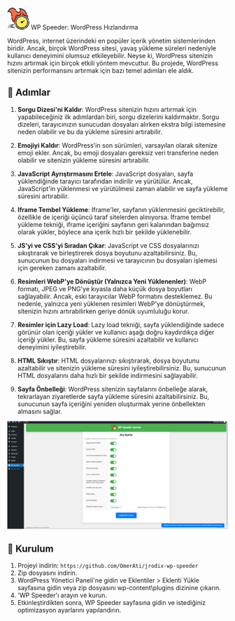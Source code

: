 <img src="https://github.com/OmerAti/jrodix-wp-speeder/blob/main/img/logo.png" alt="WP Speeder" width="50"> WP Speeder: WordPress Hızlandırma

WordPress, internet üzerindeki en popüler içerik yönetim sistemlerinden biridir. Ancak, birçok WordPress sitesi, yavaş yükleme süreleri nedeniyle kullanıcı deneyimini olumsuz etkileyebilir. Neyse ki, WordPress sitenizin hızını artırmak için birçok etkili yöntem mevcuttur. Bu projede, WordPress sitenizin performansını artırmak için bazı temel adımları ele aldık.

## 🚀 Adımlar

1. **Sorgu Dizesi'ni Kaldır**: WordPress sitenizin hızını artırmak için yapabileceğiniz ilk adımlardan biri, sorgu dizelerini kaldırmaktır. Sorgu dizeleri, tarayıcınızın sunucudan dosyaları alırken ekstra bilgi istemesine neden olabilir ve bu da yükleme süresini artırabilir.

2. **Emojiyi Kaldır**: WordPress'in son sürümleri, varsayılan olarak sitenize emoji ekler. Ancak, bu emoji dosyaları gereksiz veri transferine neden olabilir ve sitenizin yükleme süresini artırabilir.

3. **JavaScript Ayrıştırmasını Ertele**: JavaScript dosyaları, sayfa yüklendiğinde tarayıcı tarafından indirilir ve yürütülür. Ancak, JavaScript'in yüklenmesi ve yürütülmesi zaman alabilir ve sayfa yükleme süresini artırabilir.

4. **Iframe Tembel Yükleme**: Iframe'ler, sayfanın yüklenmesini geciktirebilir, özellikle de içeriği üçüncü taraf sitelerden alınıyorsa. İframe tembel yükleme tekniği, iframe içeriğini sayfanın geri kalanından bağımsız olarak yükler, böylece ana içerik hızlı bir şekilde yüklenebilir.

5. **JS'yi ve CSS'yi Sıradan Çıkar**: JavaScript ve CSS dosyalarınızı sıkıştırarak ve birleştirerek dosya boyutunu azaltabilirsiniz. Bu, sunucunun bu dosyaları indirmesi ve tarayıcının bu dosyaları işlemesi için gereken zamanı azaltabilir.

6. **Resimleri WebP'ye Dönüştür (Yalnızca Yeni Yüklenenler)**: WebP formatı, JPEG ve PNG'ye kıyasla daha küçük dosya boyutları sağlayabilir. Ancak, eski tarayıcılar WebP formatını desteklemez. Bu nedenle, yalnızca yeni yüklenen resimleri WebP'ye dönüştürmek, sitenizin hızını artırabilirken geriye dönük uyumluluğu korur.

7. **Resimler için Lazy Load**: Lazy load tekniği, sayfa yüklendiğinde sadece görünür olan içeriği yükler ve kullanıcı aşağı doğru kaydırdıkça diğer içeriği yükler. Bu, sayfa yükleme süresini azaltabilir ve kullanıcı deneyimini iyileştirebilir.

8. **HTML Sıkıştır**: HTML dosyalarınızı sıkıştırarak, dosya boyutunu azaltabilir ve sitenizin yükleme süresini iyileştirebilirsiniz. Bu, sunucunun HTML dosyalarını daha hızlı bir şekilde indirmesini sağlayabilir.

9. **Sayfa Önbelleği**: WordPress sitenizin sayfalarını önbelleğe alarak, tekrarlayan ziyaretlerde sayfa yükleme süresini azaltabilirsiniz. Bu, sunucunun sayfa içeriğini yeniden oluşturmak yerine önbellekten almasını sağlar.

<img src="https://github.com/OmerAti/jrodix-wp-speeder/blob/main/img/screen.png" alt="screen">

## 🔧 Kurulum

1. Projeyi indirin: `https://github.com/OmerAti/jrodix-wp-speeder`
2. Zip dosyasını indirin.
3. WordPress Yönetici Paneli'ne gidin ve Eklentiler > Eklenti Yükle sayfasına gidin veya zip dosyasını wp-content\plugins dizinine çıkarın.
4. 'WP Speeder'ı arayın ve kurun.
5. Etkinleştirdikten sonra, WP Speeder sayfasına gidin ve istediğiniz optimizasyon ayarlarını yapılandırın.
